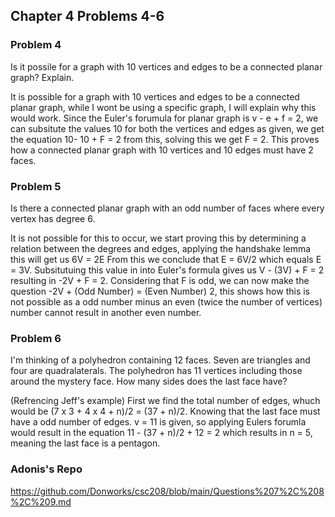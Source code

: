 ## Chapter 4 Problems 4-6 ##

### Problem 4 ###
Is it possile for a graph with 10 vertices and edges to be a connected planar graph? Explain.

It is possible for a graph with 10 vertices and edges to be a connected planar graph, while I wont be using a specific graph, I will explain why this would work.
Since the Euler's forumula for planar graph is v - e + f = 2, we can subsitute the values 10 for both the vertices and edges as given, we get the equation 10- 10 + F = 2
from this, solving this we get F = 2. This proves how a connected planar graph with 10 vertices and 10 edges must have 2 faces.

### Problem 5 ###
Is there a connected planar graph with an odd number of faces where every vertex has degree 6.

It is not possible for this to occur, we start proving this by determining a relation between the degrees and edges, applying the handshake lemma this will get us 6V = 2E
From this we conclude that E = 6V/2 which equals E = 3V. Subsitutuing this value in into Euler's formula gives us V - (3V) + F = 2 resulting in -2V + F = 2.
Considering that F is odd, we can now make the question -2V + (Odd Number) = (Even Number) 2, this shows how this is not possible as a odd number minus an even (twice the number of vertices)
number cannot result in another even number. 

### Problem 6 ###
I'm thinking of a polyhedron containing 12 faces. Seven are triangles and four are quadralaterals. The polyhedron has 11 vertices including those around the mystery face. 
How many sides does the last face have?

(Refrencing Jeff's example) First we find the total number of edges, whuch would be (7 x 3 + 4 x 4 + n)/2 = (37 + n)/2. Knowing that the last face must have a odd number of edges. 
v = 11 is given, so applying Eulers forumla would result in the equation 11 - (37 + n)/2 + 12 = 2 which results in n = 5, meaning the last face is a pentagon. 

### Adonis's Repo ###
https://github.com/Donworks/csc208/blob/main/Questions%207%2C%208%2C%209.md
